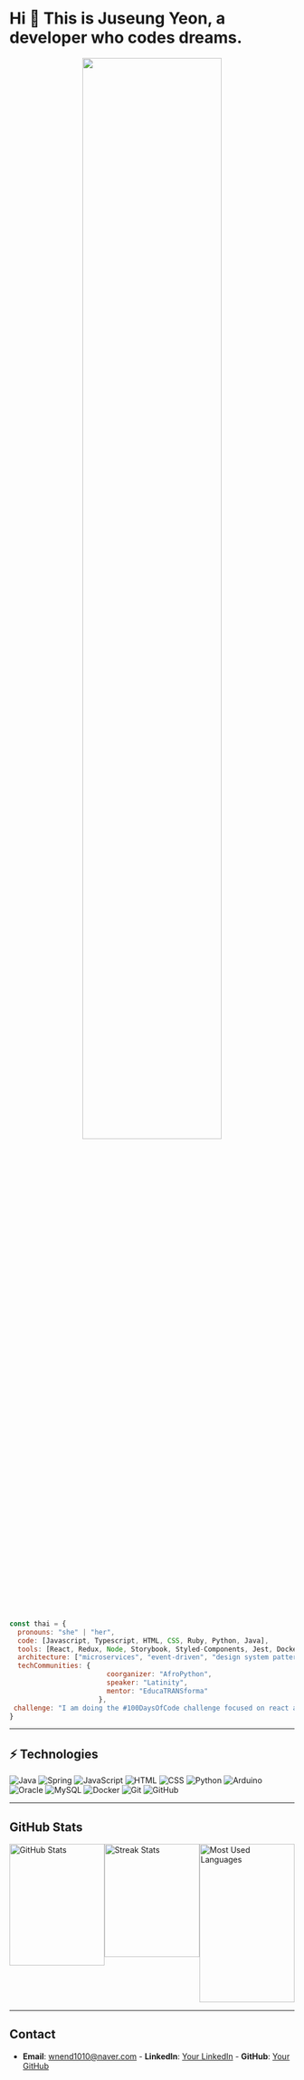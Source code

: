 <h1 align="left">Hi 👋 This is Juseung Yeon, a developer who codes dreams.</h1>

<div align="center">
<img src="https://readme-typing-svg.demolab.com?font=Inconsolata&weight=500&size=50&duration=4000&pause=300&color=A7A459&center=true&vCenter=true&multiline=true&repeat=false&random=false&width=1300&height=140&lines=Hello+hello;I'm+Ing%2C+a+tech+goblin+and+magical+girl+wannabe+%E2%9C%A9" width="70%" />
<br><br>
</div>

```javascript
const thai = {
  pronouns: "she" | "her",
  code: [Javascript, Typescript, HTML, CSS, Ruby, Python, Java],
  tools: [React, Redux, Node, Storybook, Styled-Components, Jest, Docker],
  architecture: ["microservices", "event-driven", "design system pattern"],
  techCommunities: {
                        coorganizer: "AfroPython",
                        speaker: "Latinity",
                        mentor: "EducaTRANSforma"
                      },
 challenge: "I am doing the #100DaysOfCode challenge focused on react and typescript"
}
```

<hr>

## ⚡ Technologies

![Java](https://img.shields.io/badge/-Java-007396?style=flat-square&logo=Java&logoColor=white)
![Spring](https://img.shields.io/badge/-Spring-6DB33F?style=flat-square&logo=Spring&logoColor=white)
![JavaScript](https://img.shields.io/badge/-JavaScript-F7DF1E?style=flat-square&logo=JavaScript&logoColor=black)
![HTML](https://img.shields.io/badge/-HTML-E34F26?style=flat-square&logo=HTML5&logoColor=white)
![CSS](https://img.shields.io/badge/-CSS-1572B6?style=flat-square&logo=CSS3&logoColor=white)
![Python](https://img.shields.io/badge/-Python-3776AB?style=flat-square&logo=Python&logoColor=white)
![Arduino](https://img.shields.io/badge/-Arduino-00979D?style=flat-square&logo=Arduino&logoColor=white)
![Oracle](https://img.shields.io/badge/-Oracle-F80000?style=flat-square&logo=Oracle&logoColor=white)
![MySQL](https://img.shields.io/badge/-MySQL-4479A1?style=flat-square&logo=MySQL&logoColor=white)
![Docker](https://img.shields.io/badge/-Docker-2496ED?style=flat-square&logo=Docker&logoColor=white)
![Git](https://img.shields.io/badge/-Git-F05032?style=flat-square&logo=Git&logoColor=white)
![GitHub](https://img.shields.io/badge/-GitHub-181717?style=flat-square&logo=GitHub&logoColor=white)

<hr>

## GitHub Stats

<div style="display: flex; justify-content: space-between; align-items: flex-start;">

  <div style="flex: 1; display: flex; justify-content: flex-start;">
    <img src="https://github-readme-stats.vercel.app/api?username=duswntmd&show_icons=true&count_private=true&include_all_commits=true&theme=default" 
         alt="GitHub Stats" 
         style="width: 100%; height: 215px; object-fit: cover;"/>
  </div>

  <div style="flex: 1; display: flex; justify-content: center;">
    <img src="https://github-readme-streak-stats.herokuapp.com/?user=duswntmd&theme=default" 
         alt="Streak Stats" 
         style="width: 100%; height: 200px; object-fit: cover;"/>
  </div>

  <div style="flex: 1; display: flex; justify-content: flex-end;">
    <img src="https://github-readme-stats.vercel.app/api/top-langs/?username=duswntmd&layout=compact&theme=default" 
         alt="Most Used Languages" 
         style="width: 100%; height: 280px; object-fit: cover;"/>
  </div>

</div>

<hr>

## Contact
- **Email**: wnend1010@naver.com - **LinkedIn**: [Your LinkedIn](https://www.linkedin.com/in/yourprofile) - **GitHub**: [Your GitHub](https://github.com/yourprofile)


